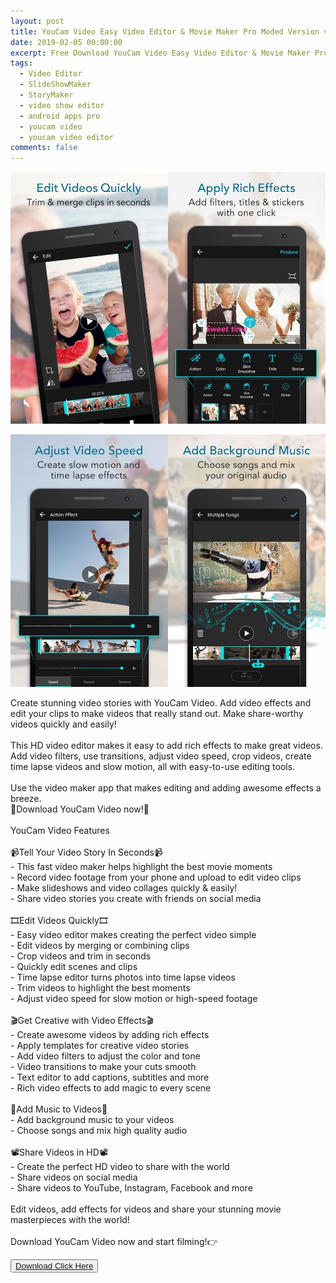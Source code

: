 ```yaml
---
layout: post
title: YouCam Video Easy Video Editor & Movie Maker Pro Moded Version v1.0.0 2019
date: 2019-02-05 00:00:00
excerpt: Free Download YouCam Video Easy Video Editor & Movie Maker Pro 2019
tags:
  - Video Editor
  - SlideShowMaker
  - StoryMaker
  - video show editor
  - android apps pro
  - youcam video
  - youcam video editor
comments: false
---
```


![](/uploads/image.jpg)

![](/uploads/image-1.jpg)

Create stunning video stories with YouCam Video. Add video effects and edit your clips to make videos that really stand out. Make share-worthy videos quickly and easily!<br><br>This HD video editor makes it easy to add rich effects to make great videos. Add video filters, use transitions, adjust video speed, crop videos, create time lapse videos and slow motion, all with easy-to-use editing tools.<br><br>Use the video maker app that makes editing and adding awesome effects a breeze.<br>🌟Download YouCam Video now!🌟<br><br>YouCam Video Features<br><br>📹Tell Your Video Story In Seconds📹<br>- This fast video maker helps highlight the best movie moments<br>- Record video footage from your phone and upload to edit video clips<br>- Make slideshows and video collages quickly & easily!<br>- Share video stories you create with friends on social media <br><br>🎞Edit Videos Quickly🎞<br>- Easy video editor makes creating the perfect video simple<br>- Edit videos by merging or combining clips<br>- Crop videos and trim in seconds<br>- Quickly edit scenes and clips<br>- Time lapse editor turns photos into time lapse videos<br>- Trim videos to highlight the best moments<br>- Adjust video speed for slow motion or high-speed footage<br><br>🎬Get Creative with Video Effects🎬<br>- Create awesome videos by adding rich effects<br>- Apply templates for creative video stories<br>- Add video filters to adjust the color and tone<br>- Video transitions to make your cuts smooth<br>- Text editor to add captions, subtitles and more<br>- Rich video effects to add magic to every scene<br><br>🎵Add Music to Videos🎵<br>- Add background music to your videos<br>- Choose songs and mix high quality audio<br><br>📽Share Videos in HD📽<br>- Create the perfect HD video to share with the world<br>- Share videos on social media<br>- Share videos to YouTube, Instagram, Facebook and more<br><br>Edit videos, add effects for videos and share your stunning movie masterpieces with the world! <br><br>Download YouCam Video now and start filming!👉

<button><a href="https://openload.co/f/cPP_Evx6x48"> Download Click Here </a></button>